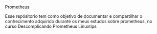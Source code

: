 Prometheus

Esse repósitorio tem como objetivo de documentar e compartilhar o conhecimento adquirido durante os meus estudos sobre prometheus, no curso Descomplicando Prometheus Linuxtips
